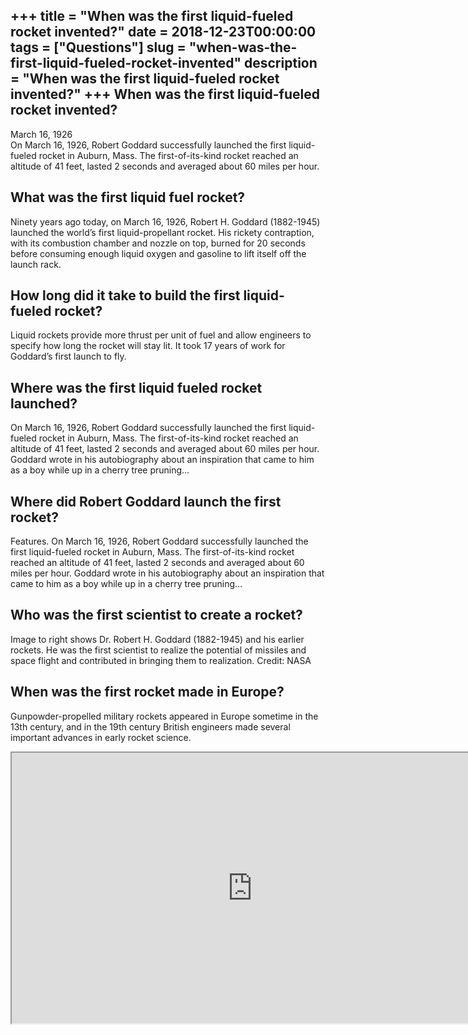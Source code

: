+++
title = "When was the first liquid-fueled rocket invented?"
date = 2018-12-23T00:00:00
tags = ["Questions"]
slug = "when-was-the-first-liquid-fueled-rocket-invented"
description = "When was the first liquid-fueled rocket invented?"
+++
When was the first liquid-fueled rocket invented?
-------------------------------------------------

March 16, 1926  
On March 16, 1926, Robert Goddard successfully launched the first liquid-fueled rocket in Auburn, Mass. The first-of-its-kind rocket reached an altitude of 41 feet, lasted 2 seconds and averaged about 60 miles per hour.

What was the first liquid fuel rocket?
--------------------------------------

Ninety years ago today, on March 16, 1926, Robert H. Goddard (1882-1945) launched the world’s first liquid-propellant rocket. His rickety contraption, with its combustion chamber and nozzle on top, burned for 20 seconds before consuming enough liquid oxygen and gasoline to lift itself off the launch rack.

How long did it take to build the first liquid-fueled rocket?
-------------------------------------------------------------

Liquid rockets provide more thrust per unit of fuel and allow engineers to specify how long the rocket will stay lit. It took 17 years of work for Goddard’s first launch to fly.

Where was the first liquid fueled rocket launched?
--------------------------------------------------

On March 16, 1926, Robert Goddard successfully launched the first liquid-fueled rocket in Auburn, Mass. The first-of-its-kind rocket reached an altitude of 41 feet, lasted 2 seconds and averaged about 60 miles per hour. Goddard wrote in his autobiography about an inspiration that came to him as a boy while up in a cherry tree pruning…

Where did Robert Goddard launch the first rocket?
-------------------------------------------------

Features. On March 16, 1926, Robert Goddard successfully launched the first liquid-fueled rocket in Auburn, Mass. The first-of-its-kind rocket reached an altitude of 41 feet, lasted 2 seconds and averaged about 60 miles per hour. Goddard wrote in his autobiography about an inspiration that came to him as a boy while up in a cherry tree pruning…

Who was the first scientist to create a rocket?
-----------------------------------------------

Image to right shows Dr. Robert H. Goddard (1882-1945) and his earlier rockets. He was the first scientist to realize the potential of missiles and space flight and contributed in bringing them to realization. Credit: NASA

When was the first rocket made in Europe?
-----------------------------------------

Gunpowder-propelled military rockets appeared in Europe sometime in the 13th century, and in the 19th century British engineers made several important advances in early rocket science.

<iframe allow="accelerometer; autoplay; clipboard-write; encrypted-media; gyroscope; picture-in-picture" allowfullscreen="" class="__youtube_prefs__  epyt-is-override  no-lazyload" data-no-lazy="1" data-origheight="433" data-origwidth="770" data-skipgform_ajax_framebjll="" height="433" id="_ytid_47772" loading="lazy" src="https://www.youtube.com/embed/9Y3fG-YrIII?enablejsapi=1&autoplay=0&cc_load_policy=0&cc_lang_pref=&iv_load_policy=1&loop=0&modestbranding=0&rel=1&fs=1&playsinline=0&autohide=2&theme=dark&color=red&controls=1&" title="YouTube player" width="770"></iframe>